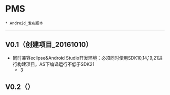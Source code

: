 # PMS
 	* Android_发布版本
* * *
## V0.1（创建项目_20161010）
 * 同时兼容eclipse&Android Studio开发环境：必须同时使用SDK10,14,19,21进行构建项目，AS下编译运行不低于SDK21
 	* 3

## V0.2（）
